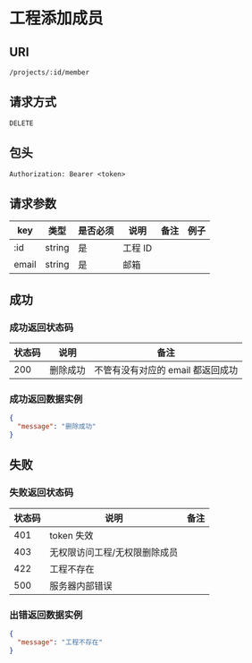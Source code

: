 # 工程添加成员

## URI

```
/projects/:id/member
```

## 请求方式

```
DELETE
```

## 包头

```
Authorization: Bearer <token>
```

## 请求参数

| key | 类型 | 是否必须 | 说明 | 备注 | 例子 |
| --- | --- | --- | --- | --- | --- |
| :id | string | 是 | 工程 ID |  |  |
| email | string | 是 | 邮箱 |  |  |

## 成功

### 成功返回状态码

| 状态码 | 说明 | 备注 |
| --- | --- | --- |
| 200 | 删除成功 | 不管有没有对应的 email 都返回成功 |

### 成功返回数据实例

```json
{
  "message": "删除成功"
}
```

## 失败

### 失败返回状态码

| 状态码 | 说明 | 备注 |
| --- | --- | --- |
| 401 | token 失效 |  |
| 403 | 无权限访问工程/无权限删除成员 |  |
| 422 | 工程不存在 |  |
| 500 | 服务器内部错误 |  |

### 出错返回数据实例

```json
{
  "message": "工程不存在"
}
```

